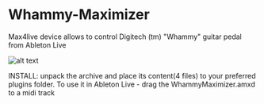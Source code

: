 # Whammy-Maximizer
Max4live device allows to control Digitech (tm) "Whammy" guitar pedal from Ableton Live

![alt text](https://github.com/SpacewormSera/Whammy-Maximizer/blob/main/max.png?raw=true)

INSTALL: unpack the archive and place its content(4 files) to your preferred plugins folder. 
To use it in Ableton Live - drag the WhammyMaximizer.amxd to a midi track
